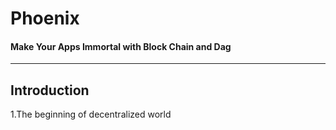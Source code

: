 # Phoenix
#### Make Your Apps Immortal with Block Chain and Dag
-------------------------------------------------------

## Introduction
1.The beginning of decentralized world

 
